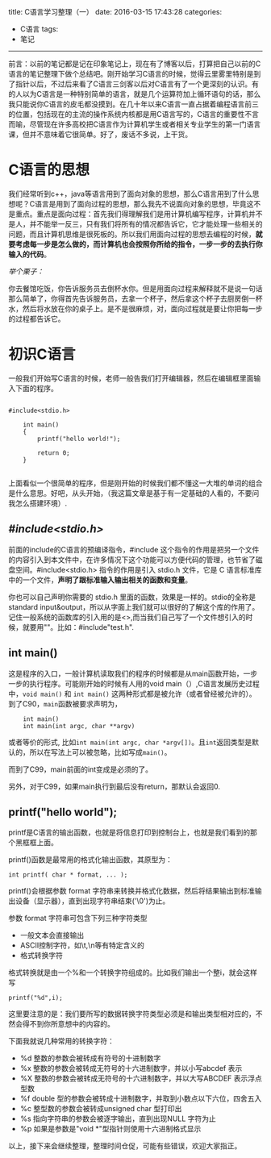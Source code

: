 title: C语言学习整理（一）
date: 2016-03-15 17:43:28
categories:
- C语言
tags:
- 笔记

---
前言：以前的笔记都是记在印象笔记上，现在有了博客以后，打算把自己以前的C语言的笔记整理下做个总结吧。刚开始学习C语言的时候，觉得云里雾里特别是到了指针以后，不过后来看了C语言三剑客以后对C语言有了一个更深刻的认识。有的人以为C语言是一种特别简单的语言，就是几个运算符加上循环语句的话，那么我只能说你C语言的皮毛都没摸到。在几十年以来C语言一直占据着编程语言前三的位置，包括现在的主流的操作系统内核都是用C语言写的，C语言的重要性不言而喻，尽管现在许多高校把C语言作为计算机学生或者相关专业学生的第一门语言课，但并不意味着它很简单。好了，废话不多说，上干货。

# C语言的思想
我们经常听到c++，java等语言用到了面向对象的思想，那么C语言用到了什么思想呢？C语言是用到了面向过程的思想，那么我先不说面向对象的思想，毕竟这不是重点。重点是面向过程：首先我们得理解我们是用计算机编写程序，计算机并不是人，并不能举一反三，只有我们将所有的情况都告诉它，它才能处理一些相关的问题，而且计算机思维是很死板的。所以我们用面向过程的思想去编程的时候，**就要考虑每一步是怎么做的，而计算机也会按照你所给的指令，一步一步的去执行你输入的代码**。

*举个栗子：*

你去餐馆吃饭，你告诉服务员去倒杯水你。但是用面向过程来解释就不是说一句话那么简单了，你得首先告诉服务员，去拿一个杯子，然后拿这个杯子去厨房倒一杯水，然后将水放在你的桌子上。是不是很麻烦，对，面向过程就是要让你把每一步的过程都告诉它。


# 初识C语言

一般我们开始写C语言的时候，老师一般告我们打开编辑器，然后在编辑框里面输入下面的程序。

```

#include<stdio.h>
	
	int main()
	{
		printf("hello world!");
	
		return 0;
	}


```

上面看似一个很简单的程序，但是刚开始的时候我们都不懂这一大堆的单词的组合是什么意思。好吧，从头开始，（我这篇文章是基于有一定基础的人看的，不要问我怎么搭建环境）.

## *#include<stdio.h>*
	
前面的include的C语言的预编译指令，#include 这个指令的作用是把另一个文件的内容引入到本文件中，在许多情况下这个功能可以方便代码的管理，也节省了磁盘空间。#include<stdio.h> 指令的作用是引入 stdio.h 文件，它是 C 语言标准库中的一个文件，**声明了跟标准输入输出相关的函数和变量**。

你也可以自己声明你需要的 stdio.h 里面的函数，效果是一样的。stdio的全称是standard input&output，所以从字面上我们就可以很好的了解这个库的作用了。记住一般系统的函数库的引入用的是<>,而当我们自己写了一个文件想引入的时候，就要用""。比如：#include"test.h".

## **int main()**

这是程序的入口，一般计算机读取我们的程序的时候都是从main函数开始，一步一步的执行程序。可能刚开始的时候有人用的void main（）,C语言发展历史过程中，`void main()` 和 `int main()` 这两种形式都是被允许（或者曾经被允许的）。到了C90，`main`函数被要求声明为，
	
```
    int main()
    int main(int argc, char **argv)
```

或者等价的形式, 比如`int main(int argc, char *argv[])`。且`int`返回类型是默认的，所以在写法上可以被忽略，比如写成`main()`。

而到了C99，main前面的int变成是必须的了。

另外，对于C99，如果main执行到最后没有return，那默认会返回0.



## **printf("hello world");**

printf是C语言的输出函数，也就是将信息打印到控制台上，也就是我们看到的那个黑框框上面。

printf()函数是最常用的格式化输出函数，其原型为：

    int printf( char * format, ... );

printf()会根据参数 format 字符串来转换并格式化数据，然后将结果输出到标准输出设备（显示器），直到出现字符串结束('\0')为止。

参数 format 字符串可包含下列三种字符类型

* 一般文本会直接输出
* ASCII控制字符，如\t,\n等有特定含义的
* 格式转换字符

格式转换就是由一个%和一个转换字符组成的。比如我们输出一个整i，就会这样写
	
	printf("%d",i);
	
这里要注意的是：我们要所写的数据转换字符类型必须是和输出类型相对应的，不然会得不到你所意想中的内容的。

下面我就说几种常用的转换字符：

* %d 整数的参数会被转成有符号的十进制数字
* %x  整数的参数会被转成无符号的十六进制数字，并以小写abcdef 表示
* %X  整数的参数会被转成无符号的十六进制数字，并以大写ABCDEF 表示浮点型数
* %f double  型的参数会被转成十进制数字，并取到小数点以下六位，四舍五入
* %c 整型数的参数会被转成unsigned char 型打印出
* %s 指向字符串的参数会被逐字输出，直到出现NULL 字符为止
* %p 如果是参数是"void *"型指针则使用十六进制格式显示

以上，接下来会继续整理，整理时间仓促，可能有些错误，欢迎大家指正。 
